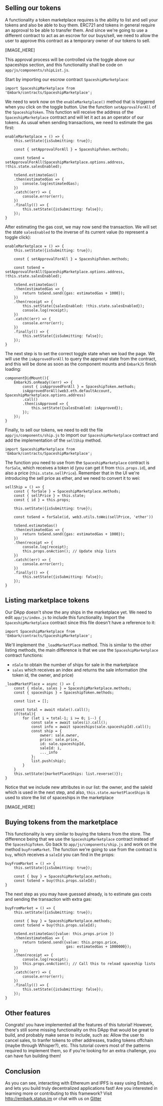 ## Selling our tokens
A functionality a token marketplace requires is the ability to list and sell your tokens and also be able to buy them. ERC721 and tokens in general require an approval to be able to transfer them. And since we're going to use a different contract to act as an escrow for our buys/sell, we need to allow the user to approve this contract as a temporary owner of our tokens to sell.

[IMAGE_HERE]

This approval process will be controlled via the toggle above our spaceships section, and this functionality shall be code on `app/js/components/shipList.js`.

Start by importing our escrow contract `SpaceshipMarketplace`:

```
import SpaceshipMarketplace from 'Embark/contracts/SpaceshipMarketplace';
```

We need to work now on the `enableMarketplace()` method that is triggered when you click on the toggle button. Use the function `setApprovalForAll` of the `SpaceshipToken`. This function will receive the address of the `SpaceshipMarketplace` contract and will let it act as an operator of our tokens. As usual when sending transactions, we need to estimate the gas first:

```
enableMarketplace = () => {
    this.setState({isSubmitting: true});

    const { setApprovalForAll } = SpaceshipToken.methods;

    const toSend = setApprovalForAll(SpaceshipMarketplace.options.address, !this.state.salesEnabled);

    toSend.estimateGas()
    .then(estimatedGas => {
        console.log(estimatedGas);
    })
    .catch((err) => {
        console.error(err);       
    })
    .finally(() => {
        this.setState({isSubmitting: false});
    });
}
```

After estimating the gas cost, we may now send the transaction. We will set the state `salesEnabled` to the inverse of its current value (to represent a toggle click):

```
enableMarketplace = () => {
    this.setState({isSubmitting: true});

    const { setApprovalForAll } = SpaceshipToken.methods;

    const toSend = setApprovalForAll(SpaceshipMarketplace.options.address, !this.state.salesEnabled);

    toSend.estimateGas()
    .then(estimatedGas => {
        return toSend.send({gas: estimatedGas + 1000});
    })
    .then(receipt => {
        this.setState({salesEnabled: !this.state.salesEnabled});
        console.log(receipt);
    })
    .catch((err) => {
        console.error(err);       
    })
    .finally(() => {
        this.setState({isSubmitting: false});
    });
}
```

The next step is to set the correct toggle state when we load the page. We will use the `isApprovedForAll` to query the approval state from the contract, and this will be done as soon as the component mounts and `EmbarkJS` finish loading:

```
componentDidMount(){
    EmbarkJS.onReady((err) => {
        const { isApprovedForAll } = SpaceshipToken.methods;
        isApprovedForAll(web3.eth.defaultAccount, SpaceshipMarketplace.options.address)
        .call()
        .then(isApproved => {
            this.setState({salesEnabled: isApproved});
        });
    });
}
```


Finally, to sell our tokens, we need to edit the file `app/js/components/ship.js` to import our `SpaceshipMarketplace` contract and add the implementation of the `sellShip` method.

```
import SpaceshipMarketplace from 'Embark/contracts/SpaceshipMarketplace';
```

The function you need to use from the `SpaceshipMarketplace` contract is `forSale`, which receives a token id (you can get it from `this.props.id`), and also a price (`this.state.sellPrice`). Remember that in the UI we're introducing the sell price as ether, and we need to convert it to wei:

```
sellShip = () => {
    const { forSale } = SpaceshipMarketplace.methods;
    const { sellPrice } = this.state;
    const { id } = this.props;

    this.setState({isSubmitting: true});

    const toSend = forSale(id, web3.utils.toWei(sellPrice, 'ether'))

    toSend.estimateGas()
    .then(estimatedGas => {
        return toSend.send({gas: estimatedGas + 1000});
    })
    .then(receipt => {
        console.log(receipt);
        this.props.onAction(); // Update ship lists
    })
    .catch((err) => {
        console.error(err);
    })
    .finally(() => {
        this.setState({isSubmitting: false});
    });
}
```

## Listing marketplace tokens

Our DApp doesn't show the any ships in the marketplace yet. We need to edit `app/js/index.js` to include this functionality. Import the `SpaceshipMarketplace` contract since this file doesn't have a reference to it:

```
import SpaceshipMarketplace from 'Embark/contracts/SpaceshipMarketplace';
```

We'll implement the `_loadMarketPlace` method. This is similar to the other listing methods, the main difference is that we use the `SpaceshipMarketplace` contract functions:

- `nSale` to obtain the number of ships for sale in the marketplace
- `sales` which receives an index and returns the sale information (the token id, the owner, and price)

```
_loadMarketPlace = async () => {
    const { nSale, sales } = SpaceshipMarketplace.methods;
    const { spaceships } = SpaceshipToken.methods;

    const list = [];

    const total = await nSale().call();
    if(total){
        for (let i = total-1; i >= 0; i--) {
            const sale = await sales(i).call();
            const info = await spaceships(sale.spaceshipId).call();
            const ship = {
                owner: sale.owner,
                price: sale.price,
                id: sale.spaceshipId,
                saleId: i,
                ..._info
            };
            list.push(ship);
        }
    }
    this.setState({marketPlaceShips: list.reverse()});
}
```

Notice that we include new attributes in our list: the owner, and the saleId which is used in the next step, and also, `this.state.marketPlaceShips` is used to store the list of spaceships in the marketplace

[IMAGE_HERE]

## Buying tokens from the marketplace
This functionality is very similar to buying the tokens from the store.
The difference being that we use the `SpaceshipMarketplace` contract instead of the `SpaceshipToken`. Go back to `app/js/components/ship.js` and work on the method `buyFromMarket`. The function we're going to use from the contract is `buy`, which receives a `saleId` you can find in the props:

```
buyFromMarket = () => {
    this.setState({isSubmitting: true});

    const { buy } = SpaceshipMarketplace.methods;
    const toSend = buy(this.props.saleId);
}
```

The next step as you may have guessed already, is to estimate gas costs and sending the transaction with extra gas: 

```
buyFromMarket = () => {
    this.setState({isSubmitting: true});

    const { buy } = SpaceshipMarketplace.methods;
    const toSend = buy(this.props.saleId);

    toSend.estimateGas({value: this.props.price })
    .then(estimatedGas => {
        return toSend.send({value: this.props.price,
                            gas: estimatedGas + 1000000});
    })
    .then(receipt => {
        console.log(receipt);
        this.props.onAction(); // Call this to reload spaceship lists
    })
    .catch((err) => {
        console.error(err);
    })
    .finally(() => {
        this.setState({isSubmitting: false});
    });
}
```

## Other features
Congrats! you have implemented all the features of this tutorial! However, there's still some missing functionality on this DApp that would be great to build, and probably make sense to include, such as: Allow the user to cancel sales, to tranfer tokens to other addresses, trading tokens offchain (maybe through Whisper?), etc. This tutorial covers most of the patterns required to implement them, so if you're looking for an extra challenge, you can have fun building them!

## Conclusion

As you can see, interacting with Ethereum and IPFS is easy using Embark, and lets you build truly decentralized applications fast! Are you interested in learning more or contributing to this framework? Visit http://embark.status.im or chat with us on [Gitter](https://embark.status.im/chat/)